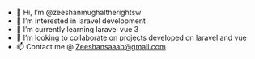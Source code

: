 - 👋 Hi, I’m @zeeshanmughaltherightsw
- 👀 I’m interested in laravel development
- 🌱 I’m currently learning laravel vue 3 
- 💞️ I’m looking to collaborate on projects developed on laravel and vue
- 📫 Contact me @ Zeeshansaaab@gmail.com

<!---
zeeshanmughaltherightsw/zeeshanmughaltherightsw is a ✨ special ✨ repository because its `README.md` (this file) appears on your GitHub profile.
You can click the Preview link to take a look at your changes.
--->
